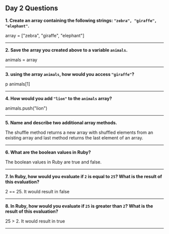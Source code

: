 ## Day 2 Questions

**1. Create an array containing the following strings: `"zebra", "giraffe", "elephant"`.**

array = ["zebra", "giraffe", "elephant"]
***
**2. Save the array you created above to a variable `animals`.**

animals = array
***
**3. using the array `animals`, how would you access `"giraffe"`?**

p animals[1]
***
**4. How would you add `"lion"` to the `animals` array?**

animals.push("lion")
***
**5. Name and describe two additional array methods.**

The shuffle method returns a new array with shuffled elements from an existing array and last method returns the last element of an array.
***
**6. What are the boolean values in Ruby?**

The boolean values in Ruby are true and false.
***
**7. In Ruby, how would you evaluate if `2` is equal to `25`? What is the result of this evaluation?**

2 == 25. It would result in false
***
**8. In Ruby, how would you evaluate if `25` is greater than `2`? What is the result of this evaluation?**

25 > 2. It would result in true
***
